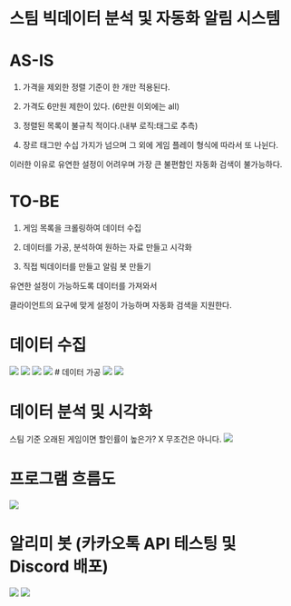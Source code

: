 # 스팀 빅데이터 분석 및 자동화 알림 시스템

# AS-IS
1. 가격을 제외한 정렬 기준이 한 개만 적용된다.

2. 가격도 6만원 제한이 있다. (6만원 이외에는 all)

3. 정렬된 목록이 불규칙 적이다.(내부 로직:태그로 추측)

4. 장르 태그만 수십 가지가 넘으며 그 외에 게임 플레이 형식에 따라서 또 나뉜다.

이러한 이유로 유연한 설정이 어려우며 가장 큰 불편함인 자동화 검색이 불가능하다.

# TO-BE
1. 게임 목록을 크롤링하여 데이터 수집

2. 데이터를 가공, 분석하여 원하는 자료 만들고 시각화

3. 직접 빅데이터를 만들고 알림 봇 만들기

유연한 설정이 가능하도록 데이터를 가져와서 

클라이언트의 요구에 맞게 설정이 가능하며 자동화 검색을 지원한다.

# 데이터 수집 
<img src="https://github.com/jeonyuzin/Steam_Bigdata_AutoSearch/blob/main/readimg/data_get0.png">
<img src="https://github.com/jeonyuzin/Steam_Bigdata_AutoSearch/blob/main/readimg/data_get1.png">
<img src="https://github.com/jeonyuzin/Steam_Bigdata_AutoSearch/blob/main/readimg/data_get2.png">
<img src="https://github.com/jeonyuzin/Steam_Bigdata_AutoSearch/blob/main/readimg/data_get3.png">
# 데이터 가공
<img src="https://github.com/jeonyuzin/Steam_Bigdata_AutoSearch/blob/main/readimg/data_pre1.png">
<img src="https://github.com/jeonyuzin/Steam_Bigdata_AutoSearch/blob/main/readimg/data_pre2.png">

# 데이터 분석 및 시각화
스팀 기준 오래된 게임이면 할인률이 높은가? X 무조건은 아니다.
<img src="https://github.com/jeonyuzin/Steam_Bigdata_AutoSearch/blob/main/readimg/data_vis.png">

# 프로그램 흐름도
<img src="https://github.com/jeonyuzin/Steam_Bigdata_AutoSearch/blob/main/readimg/data_flow.png">


# 알리미 봇 (카카오톡 API 테스팅 및 Discord 배포)
<img src="https://github.com/jeonyuzin/Steam_Bigdata_AutoSearch/blob/main/readimg/kakao.png">
<img src="https://github.com/jeonyuzin/Steam_Bigdata_AutoSearch/blob/main/readimg/discord.png">




